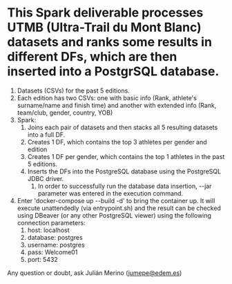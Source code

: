 # This Spark deliverable processes UTMB (Ultra-Trail du Mont Blanc) datasets and ranks some results in different DFs, which are then inserted into a PostgrSQL database.
1.  Datasets (CSVs) for the past 5 editions.
2.  Each edition has two CSVs: one with basic info (Rank, athlete's surname/name and finish time) and another with extended info (Rank, team/club, gender, country, YOB)
3.  Spark: 
    1.  Joins each pair of datasets and then stacks all 5 resulting datasets into a full DF.
    2.  Creates 1 DF, which contains the top 3 athletes per gender and edition
    3.  Creates 1 DF per gender, which contains the top 1 athletes in the past 5 editions. 
    4.  Inserts the DFs into the PostgreSQL database using the PostgreSQL JDBC driver.
        1.  In order to successfully run the database data insertion, --jar parameter was entered in the execution command.
4. Enter 'docker-compose up --build -d' to bring the container up. It will execute unattendedly (via entrypoint.sh) and the result can be checked using DBeaver (or any other PostgreSQL viewer) using the following connection parameters:
   1. host: localhost
   2. database: postgres
   3. username: postgres
   4. pass: Welcome01
   5. port: 5432

Any question or doubt, ask Julián Merino (jumepe@edem.es)